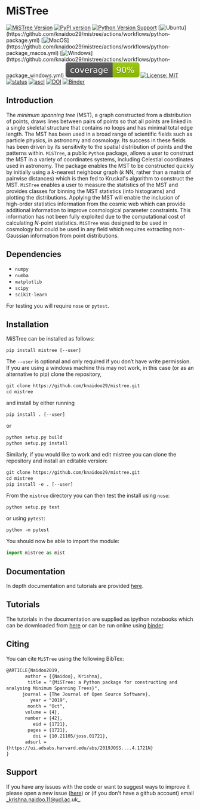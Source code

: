 # MiSTree


[![MiSTree Version](https://img.shields.io/badge/Version-2.0.0-green)](https://img.shields.io/badge/Version-2.0.0-green) [![PyPI version](https://badge.fury.io/py/mistree.svg)](https://badge.fury.io/py/mistree) [![Python Version Support](https://img.shields.io/badge/Python-3.7%20|%203.8%20|%203.9%20|%203.10%20|%203.11-blue)](https://img.shields.io/badge/Python-3.7%20|%203.8%20|%203.9-blue) [![Ubuntu](https://github.com/knaidoo29/mistree/actions/workflows/python-package.yml/badge.svg?)](https://github.com/knaidoo29/mistree/actions/workflows/python-package.yml) [![MacOS](https://github.com/knaidoo29/mistree/actions/workflows/python-package_macos.yml/badge.svg?)](https://github.com/knaidoo29/mistree/actions/workflows/python-package_macos.yml) [![Windows](https://github.com/knaidoo29/mistree/actions/workflows/python-package_windows.yml/badge.svg?)](https://github.com/knaidoo29/mistree/actions/workflows/python-package_windows.yml) [![coverage](https://raw.githubusercontent.com/knaidoo29/mistree/refs/heads/master/coverage.svg)](https://raw.githubusercontent.com/knaidoo29/mistree/refs/heads/master/coverage.svg) [![License: MIT](https://img.shields.io/badge/License-MIT-blue.svg)](https://opensource.org/licenses/MIT) [![status](https://joss.theoj.org/papers/461d79e9e5faf21029c0a7b1c928be28/status.svg)](https://joss.theoj.org/papers/461d79e9e5faf21029c0a7b1c928be28) [![ascl](https://img.shields.io/badge/ascl-1910.016-blue.svg?colorB=262255)](http://ascl.net/1910.016) [![DOI](https://zenodo.org/badge/170473458.svg)](https://zenodo.org/badge/latestdoi/170473458) [![Binder](https://mybinder.org/badge_logo.svg)](https://mybinder.org/v2/gh/knaidoo29/mistree/master?filepath=tutorials%2Fnotebooks%2F)

## Introduction

The *minimum spanning tree* (MST), a graph constructed from a distribution of points, draws lines between pairs of points so that all points are linked in a single skeletal structure that contains no loops and has minimal total edge length. The MST has been used in a broad range of scientific fields such as particle physics, in astronomy and cosmology. Its success in these fields has been driven by its sensitivity to the spatial distribution of points and the patterns within. ``MiSTree``, a public ``Python`` package, allows a user to construct the MST in a variety of coordinates systems, including Celestial coordinates used in astronomy. The package enables the MST to be constructed quickly by initially using a *k*-nearest neighbour graph (*k* NN, rather than a matrix of pairwise distances) which is then fed to Kruskal's algorithm to construct the MST. ``MiSTree`` enables a user to measure the statistics of the MST and provides classes for binning the MST statistics (into histograms) and plotting the distributions. Applying the MST will enable the inclusion of high-order statistics information from the cosmic web which can provide additional information to improve cosmological parameter constraints. This information has not been fully exploited due to the computational cost of calculating *N*-point statistics. ``MiSTree`` was designed to be used in cosmology but could be used in any field which requires extracting non-Gaussian information from point distributions.

## Dependencies

* `numpy`
* `numba`
* `matplotlib`
* `scipy`
* `scikit-learn`

For testing you will require `nose` or `pytest`.

## Installation

MiSTree can be installed as follows:

```
pip install mistree [--user]
```
The `--user` is optional and only required if you don’t have write permission. If you
are using a windows machine this may not work, in this case (or as an alternative to pip) clone the repository,

```
git clone https://github.com/knaidoo29/mistree.git
cd mistree
```

and install by either running

```
pip install . [--user]
```

or

```
python setup.py build
python setup.py install
```

Similarly, if you would like to work and edit mistree you can clone the repository and install an editable version:

```
git clone https://github.com/knaidoo29/mistree.git
cd mistree
pip install -e . [--user]
```

From the `mistree` directory you can then test the install using `nose`:

```
python setup.py test
```

or using `pytest`:

```
python -m pytest
```

You should now be able to import the module:

```python
import mistree as mist
```

## Documentation

In depth documentation and tutorials are provided [here](https://knaidoo29.github.io/mistreedoc/).

## Tutorials

The tutorials in the documentation are supplied as ipython notebooks which can be downloaded from [here](https://github.com/knaidoo29/mistree/tree/master/tutorials/notebooks) or can be run online using [binder](https://mybinder.org/v2/gh/knaidoo29/mistree/master?filepath=tutorials%2Fnotebooks%2F).

## Citing

You can cite ``MiSTree`` using the following BibTex:

```
@ARTICLE{Naidoo2019,
       author = {{Naidoo}, Krishna},
        title = "{MiSTree: a Python package for constructing and analysing Minimum Spanning Trees}",
      journal = {The Journal of Open Source Software},
         year = "2019",
        month = "Oct",
       volume = {4},
       number = {42},
          eid = {1721},
        pages = {1721},
          doi = {10.21105/joss.01721},
       adsurl = {https://ui.adsabs.harvard.edu/abs/2019JOSS....4.1721N}
}
```

## Support

If you have any issues with the code or want to suggest ways to improve it please open a new issue ([here](https://github.com/knaidoo29/mistree/issues))
or (if you don't have a github account) email _krishna.naidoo.11@ucl.ac.uk_.
